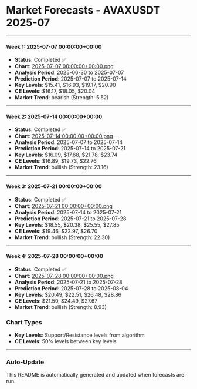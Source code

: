 # Market Forecasts - AVAXUSDT 2025-07

---

#### Week 1: 2025-07-07 00:00:00+00:00
- **Status**: Completed ✅
- **Chart**: <a href="./2025-07-07 00:00:00+00:00.png">2025-07-07 00:00:00+00:00.png</a>
- **Analysis Period**: 2025-06-30 to 2025-07-07
- **Prediction Period**: 2025-07-07 to 2025-07-14
- **Key Levels**: $15.41, $16.93, $19.17, $20.90
- **CE Levels**: $16.17, $18.05, $20.04
- **Market Trend**: bearish (Strength: 5.52)

---

#### Week 2: 2025-07-14 00:00:00+00:00
- **Status**: Completed ✅
- **Chart**: <a href="./2025-07-14 00:00:00+00:00.png">2025-07-14 00:00:00+00:00.png</a>
- **Analysis Period**: 2025-07-07 to 2025-07-14
- **Prediction Period**: 2025-07-14 to 2025-07-21
- **Key Levels**: $16.09, $17.68, $21.78, $23.74
- **CE Levels**: $16.89, $19.73, $22.76
- **Market Trend**: bullish (Strength: 23.16)

---

#### Week 3: 2025-07-21 00:00:00+00:00
- **Status**: Completed ✅
- **Chart**: <a href="./2025-07-21 00:00:00+00:00.png">2025-07-21 00:00:00+00:00.png</a>
- **Analysis Period**: 2025-07-14 to 2025-07-21
- **Prediction Period**: 2025-07-21 to 2025-07-28
- **Key Levels**: $18.55, $20.38, $25.55, $27.85
- **CE Levels**: $19.46, $22.97, $26.70
- **Market Trend**: bullish (Strength: 22.30)

---

#### Week 4: 2025-07-28 00:00:00+00:00
- **Status**: Completed ✅
- **Chart**: <a href="./2025-07-28 00:00:00+00:00.png">2025-07-28 00:00:00+00:00.png</a>
- **Analysis Period**: 2025-07-21 to 2025-07-28
- **Prediction Period**: 2025-07-28 to 2025-08-04
- **Key Levels**: $20.49, $22.51, $26.48, $28.86
- **CE Levels**: $21.50, $24.49, $27.67
- **Market Trend**: bullish (Strength: 8.93)

### Chart Types

- **Key Levels**: Support/Resistance levels from algorithm
- **CE Levels**: 50% levels between key levels

---

### Auto-Update

This README is automatically generated and updated when forecasts are run.

